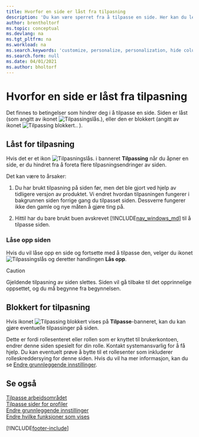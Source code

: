 ```yaml
---
title: Hvorfor en side er låst fra tilpasning
description: 'Du kan være sperret fra å tilpasse en side. Her kan du lese mer om hva du kan gjøre for å låse det opp, slik at du kan tilpasse det.'
author: brentholtorf
ms.topic: conceptual
ms.devlang: na
ms.tgt_pltfrm: na
ms.workload: na
ms.search.keywords: 'customize, personalize, personalization, hide columns, remove fields, move fields'
ms.search.form: null
ms.date: 04/01/2021
ms.author: bholtorf
---
```

# Hvorfor en side er låst fra tilpasning

Det finnes to betingelser som hindrer deg i å tilpasse en side. Siden er låst (som angitt av ikonet ![Tilpassingslås.](media/personalization-lock-icon.png "Tilpass lås")), eller den er blokkert (angitt av ikonet ![Tilpassing blokkert.](media/personalization-blocked-icon.png "Tilpassing blokkert"). ).

## Låst for tilpasning

Hvis det er et ikon ![Tilpasningslås.](media/personalization-lock-icon.png "Tilpass lås") i banneret **Tilpassing** når du åpner en side, er du hindret fra å foreta flere tilpasningsendringer av siden.

<!-- This is because we changed the way personalization works behind the scenes since the last time that you personalized the page. Unfortunately, the old way and new of doing things do not work together.

The page currently includes the last personalization changes that you made. If you want to continue personalizing the page, then you can choose the lock icon and then **Unlock**. Just be aware that if you choose to unlock the page, the current personalization of the page will be cleared, and you will have to start from scratch.
-->

Det kan være to årsaker:

1. Du har brukt tilpasning på siden før, men det ble gjort ved hjelp av tidligere versjon av produktet. Vi endret hvordan tilpasningen fungerer i bakgrunnen siden forrige gang du tilpasset siden. Dessverre fungerer ikke den gamle og nye måten å gjøre ting på.

2. Hittil har du bare brukt buen avskrevet [!INCLUDE[nav_windows_md](includes/nav_windows_md.md)] til å tilpasse siden.

### Låse opp siden

Hvis du vil låse opp en side og fortsette med å tilpasse den, velger du ikonet ![Tilpassingslås](media/personalization-lock-icon.png "Tilpass lås") og deretter handlingen **Lås opp**.  

> [!CAUTION]
> Gjeldende tilpasning av siden slettes. Siden vil gå tilbake til det opprinnelige oppsettet, og du må begynne fra begynnelsen.  

## Blokkert for tilpasning

Hvis ikonet ![Tilpassing blokkert](media/personalization-blocked-icon.png "Tilpassing blokkert") vises på **Tilpasse**-banneret, kan du kan gjøre eventuelle tilpassinger på siden.

<!-- Only text is translated, so removing this image for non-English UX reasons.  ![Personalize blocked.](media/personalization-blocked.png "Personalize lock") -->

Dette er fordi rollesenteret eller rollen som er knyttet til brukerkontoen, endrer denne siden spesielt for din rolle. Kontakt systemansvarlig for å få hjelp. Du kan eventuelt prøve å bytte til et rollesenter som inkluderer rolleskreddersying for denne siden. Hvis du vil ha mer informasjon, kan du se [Endre grunnleggende innstillinger](ui-change-basic-settings.md).

## Se også

[Tilpasse arbeidsområdet](ui-personalization-user.md)  
[Tilpasse sider for profiler](ui-personalization-manage.md)  
[Endre grunnleggende innstillinger](ui-change-basic-settings.md)  
[Endre hvilke funksjoner som vises](ui-experiences.md)  


[!INCLUDE[footer-include](includes/footer-banner.md)]
